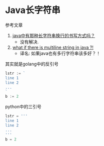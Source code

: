 # Java长字符串

参考文章

1. [java中有那种长字符串换行的书写方式吗？](https://segmentfault.com/q/1010000020242133)
    - 没有解决.
2. [what if there is multiline string in java ?!](https://blog.zhouzhipeng.com/what-if-there-is-multiline-string-in-java.html)
    - 译名: 如果java也有多行字符串该多好？！

其实就是golang中的反引号

```go
lstr := `
line 1
line 2
...
`
b := 2

```

python中的三引号

```py
lstr = '''
line 1
line 2
...
'''
b = 2
```
